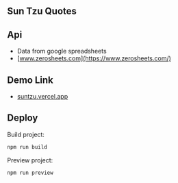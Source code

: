 ## Sun Tzu Quotes

## Api

- Data from google spreadsheets
- [www.zerosheets.com](https://www.zerosheets.com/)

## Demo Link

- [suntzu.vercel.app](https://suntzu.vercel.app)

## Deploy

Build project:

```bash
npm run build
```

Preview project:

```bash
npm run preview
```
